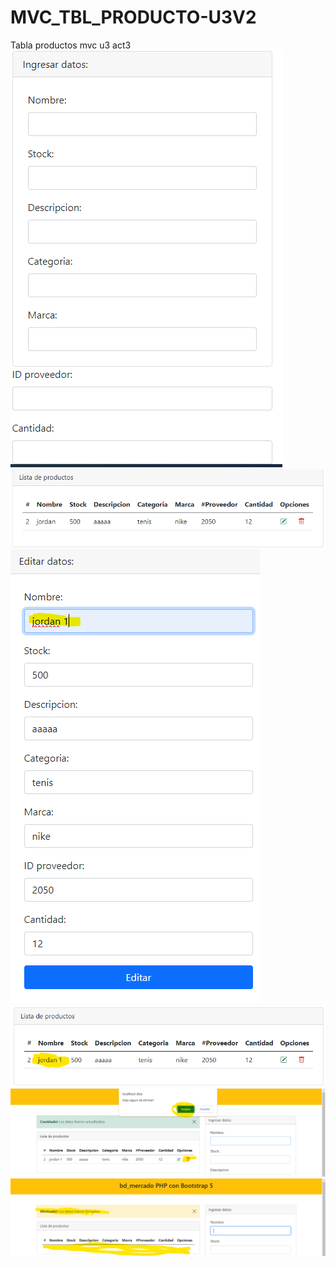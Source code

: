 # MVC_TBL_PRODUCTO-U3V2
Tabla productos mvc u3 act3
![](https://github.com/GuerreroA128/MVC_TBL_PRODUCTO-U3V2/blob/main/IMAGENES/img1.png)
![](https://github.com/GuerreroA128/MVC_TBL_PRODUCTO-U3V2/blob/main/IMAGENES/img2.png)
![](https://github.com/GuerreroA128/MVC_TBL_PRODUCTO-U3V2/blob/main/IMAGENES/img3.png)
![](https://github.com/GuerreroA128/MVC_TBL_PRODUCTO-U3V2/blob/main/IMAGENES/img4.png)
![](https://github.com/GuerreroA128/MVC_TBL_PRODUCTO-U3V2/blob/main/IMAGENES/img5.png)
![](https://github.com/GuerreroA128/MVC_TBL_PRODUCTO-U3V2/blob/main/IMAGENES/img6.png)

